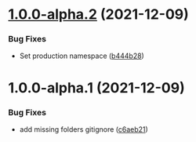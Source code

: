 # [1.0.0-alpha.2](https://github.com/SocialGouv/ressourcerie/compare/v1.0.0-alpha.1...v1.0.0-alpha.2) (2021-12-09)


### Bug Fixes

* Set production namespace ([b444b28](https://github.com/SocialGouv/ressourcerie/commit/b444b283f26407713940b6055b93ac2dc2700da7))

# 1.0.0-alpha.1 (2021-12-09)


### Bug Fixes

* add missing folders gitignore ([c6aeb21](https://github.com/SocialGouv/ressourcerie/commit/c6aeb218472026f693bfb0c2cd85ea190d6f7f13))
